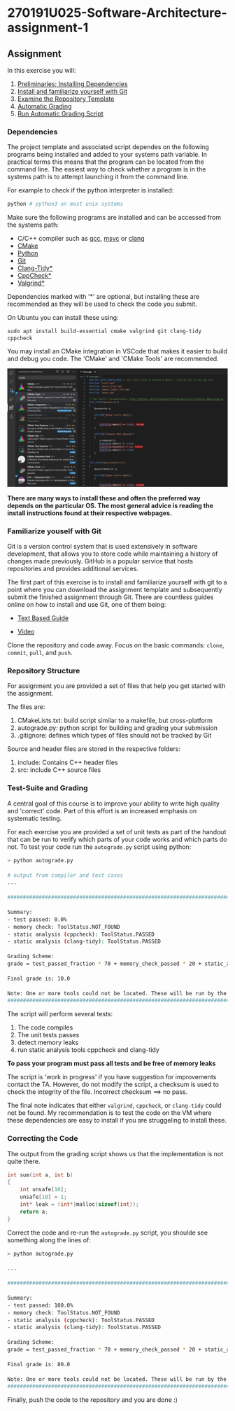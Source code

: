﻿# 270191U025-Software-Architecture-assignment-1

## Assignment

In this exercise you will:

1. [Preliminaries; Installing Dependencies](#Dependencies)
2. [Install and familiarize yourself with Git](#Familiarize-youself-with-Git)
3. [Examine the Repository Template](#Repository-Structure)
4. [Automatic Grading](#Test-Suite-and-Grading)
5. [Run Automatic Grading Script](Correcting-the-Code)

### Dependencies

The project template and associated script dependes on the following programs being installed and added to your systems path variable.
In practical terms this means that the program can be located from the command line.
The easiest way to check whether a program is in the systems path is to attempt launching it from the command line.

For example to check if the python interpreter is installed:

```bash
python # python3 on most unix systems
```

Make sure the following programs are installed and can be accessed from the systems path:

- C/C++ compiler such as [gcc](https://gcc.gnu.org/), [msvc](https://visualstudio.microsoft.com/vs/features/cplusplus/) or [clang](https://clang.llvm.org/)
- [CMake](https://cmake.org/)
- [Python](https://www.python.org/)
- [Git](https://git-scm.com/downloads)
- [Clang-Tidy\*](https://clang.llvm.org/extra/clang-tidy/)
- [CppCheck\*](http://cppcheck.sourceforge.net/)
- [Valgrind\*](https://valgrind.org/)

Dependencies marked with '\*' are optional, but installing these are recommended as they will be used to check the code you submit.

On Ubuntu you can install these using:

```
sudo apt install build-essential cmake valgrind git clang-tidy cppcheck
```

You may install an CMake integration in VSCode that makes it easier to build and debug you code.
The 'CMake' and 'CMake Tools' are recommended.

![](cmake.png)

**There are many ways to install these and often the preferred way depends on the particular OS. The most general advice is reading the install instructions found at their respective webpages.**

### Familiarize youself with Git

Git is a version control system that is used extensively in software development, that allows you to store code while maintaining a history of changes made previously.
GitHub is a popular service that hosts repositories and provides additional services.

The first part of this exercise is to install and familiarize yourself with git to a point where you can download the assignment template and subsequently submit the finished assignment through Git.
There are countless guides online on how to install and use Git, one of them being:

- [Text Based Guide](https://guides.github.com/introduction/git-handbook/)

- [Video](https://www.youtube.com/watch?v=SWYqp7iY_Tc)

Clone the repository and code away. Focus on the basic commands: `clone`, `commit`, `pull`, and `push`.

### Repository Structure

For assignment you are provided a set of files that help you get started with the assignment.

The files are:

1. CMakeLists.txt: build script similar to a makefile, but cross-platform
2. autograde.py: python script for building and grading your submission
3. .gitignore: defines which types of files should not be tracked by Git

Source and header files are stored in the respective folders:

1. include: Contains C++ header files
2. src: include C++ source files

### Test-Suite and Grading

A central goal of this course is to improve your ability to write high quality and 'correct' code. Part of this effort is an increased emphasis on systematic testing.

For each exercise you are provided a set of unit tests as part of the handout that can be run to verify which parts of your code works and which parts do not.
To test your code run the `autograde.py` script using python:

```bash
> python autograde.py

# output from compiler and test cases
...

#######################################################################################################

Summary:
- test passed: 0.0%
- memory check: ToolStatus.NOT_FOUND
- static analysis (cppcheck): ToolStatus.PASSED
- static analysis (clang-tidy): ToolStatus.PASSED

Grading Scheme:
grade = test_passed_fraction * 70 + memory_check_passed * 20 + static_analysis_passed * 10

Final grade is: 10.0

Note: One or more tools could not be located. These will be run by the server during grading. To see the results yourself install the tools on you local machine and add them to your system path.
#######################################################################################################
```

The script will perform several tests:

1. The code compiles
2. The unit tests passes
3. detect memory leaks
4. run static analysis tools cppcheck and clang-tidy

**To pass your program must pass all tests and be free of memory leaks**

The script is 'work in progress' if you have suggestion for improvements contact the TA. However, do not modify the script, a checksum is used to check the integrity of the file. Incorrect checksum ⟹ no pass.

The final note indicates that either `valgrind`, `cppcheck`, or `clang-tidy` could not be found.
My recommendation is to test the code on the VM where these dependencies are easy to install if you are struggeling to install these.

### Correcting the Code

The output from the grading script shows us that the implementation is not quite there.

```cpp
int sum(int a, int b)
{
    int unsafe[10];
    unsafe[10] = 1;
    int* leak = (int*)malloc(sizeof(int));
    return a;
}
```

Correct the code and re-run the `autograde.py` script, you shoulde see something along the lines of:

```bash
> python autograde.py

...

#######################################################################################################

Summary:
- test passed: 100.0%
- memory check: ToolStatus.NOT_FOUND
- static analysis (cppcheck): ToolStatus.PASSED
- static analysis (clang-tidy): ToolStatus.PASSED

Grading Scheme:
grade = test_passed_fraction * 70 + memory_check_passed * 20 + static_analysis_passed * 10

Final grade is: 80.0

Note: One or more tools could not be located. These will be run by the server during grading. To see the results yourself install the tools on you local machine and add them to your system path
#######################################################################################################
```

Finally, push the code to the repository and you are done :)
